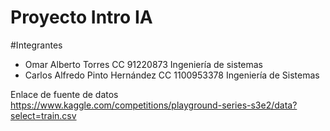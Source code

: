 # Proyecto Intro IA

#Integrantes
- Omar Alberto Torres CC 91220873 Ingeniería de sistemas
- Carlos Alfredo Pinto Hernández CC 1100953378 Ingeniería de Sistemas

Enlace de fuente de datos
https://www.kaggle.com/competitions/playground-series-s3e2/data?select=train.csv

